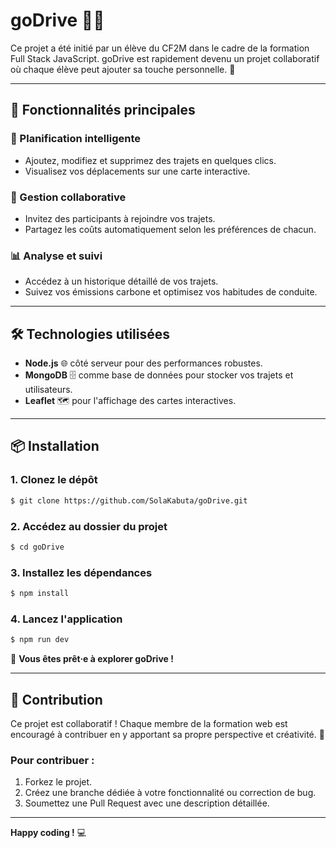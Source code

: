 # goDrive 🚗💨

Ce projet a été initié par un élève du CF2M dans le cadre de la formation Full Stack JavaScript. goDrive est rapidement devenu un projet collaboratif où chaque élève peut ajouter sa touche personnelle. 🌟

---

## 🚀 Fonctionnalités principales

### 🎯 Planification intelligente
- Ajoutez, modifiez et supprimez des trajets en quelques clics.
- Visualisez vos déplacements sur une carte interactive.

### 👥 Gestion collaborative
- Invitez des participants à rejoindre vos trajets.
- Partagez les coûts automatiquement selon les préférences de chacun.

### 📊 Analyse et suivi
- Accédez à un historique détaillé de vos trajets.
- Suivez vos émissions carbone et optimisez vos habitudes de conduite.

---

## 🛠️ Technologies utilisées

- **Node.js** 🌐 côté serveur pour des performances robustes.
- **MongoDB** 🗄️ comme base de données pour stocker vos trajets et utilisateurs.
- **Leaflet** 🗺️ pour l'affichage des cartes interactives.

---

## 📦 Installation

### 1. Clonez le dépôt
```bash
$ git clone https://github.com/SolaKabuta/goDrive.git
```

### 2. Accédez au dossier du projet
```bash
$ cd goDrive
```

### 3. Installez les dépendances
```bash
$ npm install
```

### 4. Lancez l'application
```bash
$ npm run dev
```

🌟 **Vous êtes prêt·e à explorer goDrive !**

---

## 🎉 Contribution

Ce projet est collaboratif ! Chaque membre de la formation web est encouragé à contribuer en y apportant sa propre perspective et créativité. 🙌

### Pour contribuer :
1. Forkez le projet.
2. Créez une branche dédiée à votre fonctionnalité ou correction de bug.
3. Soumettez une Pull Request avec une description détaillée.

---

**Happy coding !** 💻
